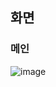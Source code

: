 ## 화면 

### 메인 
![image](https://github.com/kwonyongjun1/commit-message/assets/70560755/8096f433-c491-4f28-8617-18ccdbdca261)
